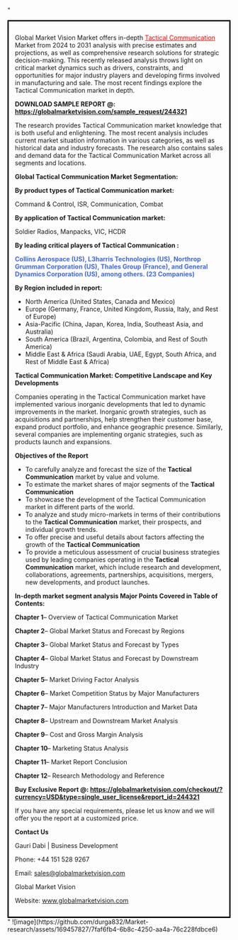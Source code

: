 "<div style='border: 3px solid black; padding: 1em;'>

Global Market Vision Market offers in-depth <a style='color: #ff0000;' href='https://globalmarketvision.com/reports/global-tactical-communication-market/244321'>Tactical Communication</a> Market from 2024 to 2031 analysis with precise estimates and projections, as well as comprehensive research solutions for strategic decision-making. This recently released analysis throws light on critical market dynamics such as drivers, constraints, and opportunities for major industry players and developing firms involved in manufacturing and sale. The most recent findings explore the Tactical Communication market in depth.

<strong>DOWNLOAD SAMPLE REPORT @:</strong><strong> <a style='color: #ff0000;' href='https://globalmarketvision.com/sample_request/244321?utm_source=linkedinPulse&utm_medium=Durga&utm_campaign=Durga'><strong>https://globalmarketvision.com/sample_request/244321</strong></a></strong>

The research provides Tactical Communication market knowledge that is both useful and enlightening. The most recent analysis includes current market situation information in various categories, as well as historical data and industry forecasts. The research also contains sales and demand data for the Tactical Communication Market across all segments and locations.

<strong>Global Tactical Communication Market Segmentation:</strong>

<strong>By product types of Tactical Communication market:</strong>

Command & Control, ISR, Communication, Combat

<strong>By application of Tactical Communication market:</strong>

Soldier Radios, Manpacks, VIC, HCDR

<strong>By leading critical players of Tactical Communication :</strong>

<strong style='color: #4169e1;'>Collins Aerospace (US), L3harris Technologies (US), Northrop Grumman Corporation (US), Thales Group (France), and General Dynamics Corporation (US), among others. (23 Companies)</strong>

<strong>By Region included in report:</strong>
<ul>
  <li>North America (United States, Canada and Mexico)</li>
  <li>Europe (Germany, France, United Kingdom, Russia, Italy, and Rest of Europe)</li>
  <li>Asia-Pacific (China, Japan, Korea, India, Southeast Asia, and Australia)</li>
  <li>South America (Brazil, Argentina, Colombia, and Rest of South America)</li>
  <li>Middle East &amp; Africa (Saudi Arabia, UAE, Egypt, South Africa, and Rest of Middle East &amp; Africa)</li>
</ul>
<strong>Tactical Communication Market: Competitive Landscape and Key Developments</strong>

Companies operating in the Tactical Communication market have implemented various inorganic developments that led to dynamic improvements in the market. Inorganic growth strategies, such as acquisitions and partnerships, help strengthen their customer base, expand product portfolio, and enhance geographic presence. Similarly, several companies are implementing organic strategies, such as products launch and expansions.

<strong>Objectives of the Report</strong>
<ul>
  <li>To carefully analyze and forecast the size of the <strong>Tactical Communication</strong> market by value and volume.</li>
  <li>To estimate the market shares of major segments of the <strong>Tactical Communication</strong></li>
  <li>To showcase the development of the Tactical Communication market in different parts of the world.</li>
  <li>To analyze and study micro-markets in terms of their contributions to the <strong>Tactical Communication</strong> market, their prospects, and individual growth trends.</li>
  <li>To offer precise and useful details about factors affecting the growth of the <strong>Tactical Communication</strong></li>
  <li>To provide a meticulous assessment of crucial business strategies used by leading companies operating in the <strong>Tactical Communication</strong> market, which include research and development, collaborations, agreements, partnerships, acquisitions, mergers, new developments, and product launches.</li>
</ul>
<strong>In-depth market segment analysis Major Points Covered in Table of Contents:</strong>

<strong>Chapter 1</strong>– Overview of Tactical Communication Market

<strong>Chapter 2</strong>– Global Market Status and Forecast by Regions

<strong>Chapter 3</strong>– Global Market Status and Forecast by Types

<strong>Chapter 4</strong>– Global Market Status and Forecast by Downstream Industry

<strong>Chapter 5</strong>– Market Driving Factor Analysis

<strong>Chapter 6</strong>– Market Competition Status by Major Manufacturers

<strong>Chapter 7</strong>– Major Manufacturers Introduction and Market Data

<strong>Chapter 8</strong>– Upstream and Downstream Market Analysis

<strong>Chapter 9</strong>– Cost and Gross Margin Analysis

<strong>Chapter 10</strong>– Marketing Status Analysis

<strong>Chapter 11</strong>– Market Report Conclusion

<strong>Chapter 12</strong>– Research Methodology and Reference

<strong>Buy Exclusive Report @: <strong><a style='color: #ff0000;' href='https://globalmarketvision.com/checkout/?currency=USD&type=single_user_license&report_id=244321?utm_source=linkedinPulse&utm_medium=Durga&utm_campaign=Durga'>https://globalmarketvision.com/checkout/?currency=USD&type=single_user_license&report_id=244321</a></strong>
</strong>

If you have any special requirements, please let us know and we will offer you the report at a customized price.

<strong>Contact Us</strong>

Gauri Dabi | Business Development

Phone: +44 151 528 9267

Email: <a href='mailto:sales@globalmarketvision.com'>sales@globalmarketvision.com</a>

Global Market Vision

Website: <a href='http://www.globalmarketvision.com/'>www.globalmarketvision.com</a>

</div>"
![image](https://github.com/durga832/Market-research/assets/169457827/7faf6fb4-6b8c-4250-aa4a-76c228fdbce6)
